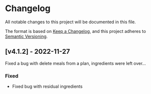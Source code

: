 # Changelog
All notable changes to this project will be documented in this file.

The format is based on [Keep a Changelog](https://keepachangelog.com/en/1.0.0/),
and this project adheres to [Semantic Versioning](https://semver.org/spec/v2.0.0.html).

## [v4.1.2] - 2022-11-27

Fixed a bug with delete meals from a plan, ingredients were left over...

### Fixed
- Fixed bug with residual ingredients
